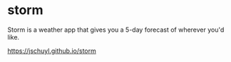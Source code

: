 # storm
Storm is a weather app that gives you a 5-day forecast of wherever you'd like.

https://jschuyl.github.io/storm
